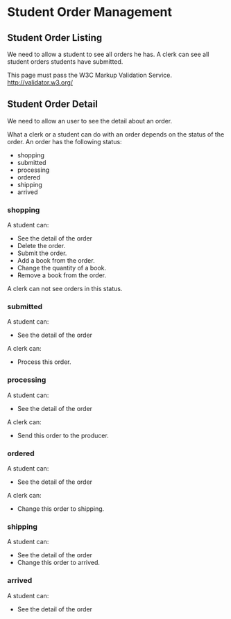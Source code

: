 Student Order Management
========================

Student Order Listing
---------------------
We need to allow a student to see all orders he has. A clerk can see all
student orders students have submitted.

This page must pass the W3C Markup Validation Service. http://validator.w3.org/

Student Order Detail
--------------------
We need to allow an user to see the detail about an order.

What a clerk or a student can do with an order depends on the status of the
order. An order has the following status:

- shopping
- submitted
- processing
- ordered
- shipping
- arrived

### shopping ###

A student can:

- See the detail of the order
- Delete the order.
- Submit the order.
- Add a book from the order.
- Change the quantity of a book.
- Remove a book from the order.

A clerk can not see orders in this status.

### submitted ###

A student can:

- See the detail of the order

A clerk can:

- Process this order.

### processing ###

A student can:

- See the detail of the order

A clerk can:

- Send this order to the producer.

### ordered ###

A student can:

- See the detail of the order

A clerk can:

- Change this order to shipping.

### shipping ###

A student can:

- See the detail of the order
- Change this order to arrived.

### arrived ###

A student can:

- See the detail of the order
